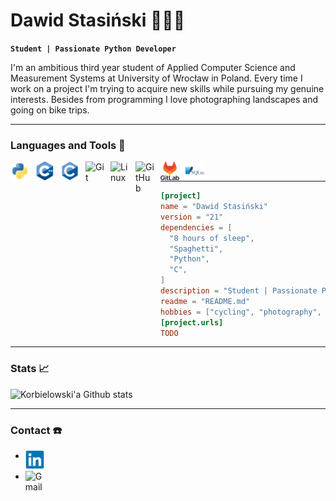 # Dawid Stasiński 👨🏻‍💻

**`Student | Passionate Python Developer`**

I'm an ambitious third year student of Applied Computer Science and Measurement Systems at University of Wrocław in Poland. Every time I work on a project I'm trying to acquire new skills while pursuing my genuine interests. Besides from programming I love photographing landscapes and going on bike trips.

---

### Languages and Tools 🧰

<img align="left" alt="Python" width="30px" style="padding-right:10px;" src="https://github.com/devicons/devicon/blob/master/icons/python/python-original.svg" />
<img align="left" alt="C++" width="30px" style="padding-right:10px;" src="https://github.com/devicons/devicon/blob/master/icons/cplusplus/cplusplus-original.svg" />
<img align="left" alt="C" width="30px" style="padding-right:10px;" src="https://github.com/devicons/devicon/blob/v2.16.0/icons/c/c-original.svg" />
<img align="left" alt="Git" width="30px" style="padding-right:10px;" src="https://cdn.jsdelivr.net/gh/devicons/devicon/icons/git/git-original.svg" />
<img align="left" alt="Linux" width="30px" style="padding-right:10px;" src="https://cdn.jsdelivr.net/gh/devicons/devicon/icons/linux/linux-original.svg" />
<img align="left" alt="GitHub" width="30px" style="padding-right:10px;" src="https://cdn.jsdelivr.net/gh/devicons/devicon/icons/github/github-original.svg" />
<img align="left" alt="GitHub" width="30px" style="padding-right:10px;" src="https://github.com/devicons/devicon/blob/v2.16.0/icons/gitlab/gitlab-original-wordmark.svg" />
<img align="left" alt="Sqlite" width="30px" style="padding-right:10px;" src="https://github.com/devicons/devicon/blob/v2.16.0/icons/sqlite/sqlite-original-wordmark.svg" />
<br>

---

```toml
[project]
name = "Dawid Stasiński"
version = "21"
dependencies = [
  "8 hours of sleep",
  "Spaghetti",
  "Python",
  "C",
]
description = "Student | Passionate Python Developer"
readme = "README.md"
hobbies = ["cycling", "photography", "programming", "hiking", "chess"]
[project.urls]
TODO
```

---

### Stats 📈

![Korbielowski'a Github stats](https://github-readme-stats.vercel.app/api?username=Korbielowski&show_icons=true&theme=gruvbox)

<!--<details>
---
### Something more about me 🙋🏻
 <summary><h3>Something more about me 🙋🏻</h3></summary>
</details>
-->
---

### Contact ☎️
* <a href="www.linkedin.com/in/dawid-stasinski123"><img align="left" alt="LinkedIn Profile" width="30px" style="padding-right:10px;" src="https://github.com/devicons/devicon/blob/master/icons/linkedin/linkedin-original.svg"/></a>

* <a href="mailto:dawidstasinski12@gmail.com"><img align="left" alt="Gmail" width="30px" style="padding-right:10px;" src="https://upload.wikimedia.org/wikipedia/commons/7/7e/Gmail_icon_%282020%29.svg"/></a>
